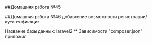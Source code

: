 ##Домашняя работа №45

##Домашняя работа №46  добавление возможности регистрации/аутентификации

Название базы данных: laravel2 ** Зависимости "composer.json" приложил

